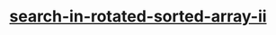 # [search-in-rotated-sorted-array-ii](https://leetcode-cn.com/problems/search-in-rotated-sorted-array-ii)
